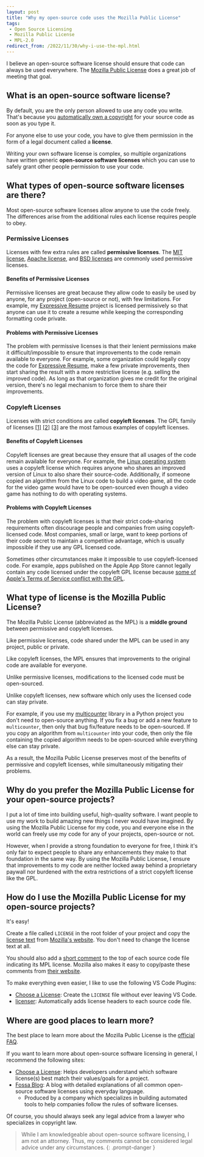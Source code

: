 ```yaml
---
layout: post
title: "Why my open-source code uses the Mozilla Public License"
tags:
 - Open Source Licensing
 - Mozilla Public License
 - MPL-2.0
redirect_from: /2022/11/30/why-i-use-the-mpl.html
---
```


I believe an open-source software license should ensure that code can always be
used everywhere. The [Mozilla Public
License](https://www.mozilla.org/en-US/MPL/) does a great job of meeting that
goal.

## What is an open-source software license?
By default, you are the only person allowed to use any code you write. That's
because you [automatically own a
copyright](https://www.copyright.gov/registration/other-digital-content/) for
your source code as soon as you type it.

For anyone else to use your code, you have to give them permission in the form
of a legal document called a **license**.

Writing your own software license is complex, so multiple organizations have
written generic **open-source software licenses** which you can use to safely
grant other people permission to use your code.


## What types of open-source software licenses are there?
Most open-source software licenses allow anyone to use the code freely. The
differences arise from the additional rules each license requires people to
obey.


### Permissive Licenses
Licenses with few extra rules are called **permissive licenses**. The [MIT
license](https://choosealicense.com/licenses/mit/), [Apache
license](https://choosealicense.com/licenses/apache-2.0/), and [BSD
licenses](https://opensource.org/licenses/BSD-3-Clause) are commonly used
permissive licenses.

#### Benefits of Permissive Licenses
Permissive licenses are great because they allow code to easily be used by
anyone, for any project (open-source or not), with few limitations. For example,
my [Expressive Resume](https://github.com/thehale/expressive-resume) project is
licensed permissively so that anyone can use it to create a resume while keeping
the corresponding formatting code private.

#### Problems with Permissive Licenses
The problem with permissive licenses is that their lenient permissions make it
difficult/impossible to ensure that improvements to the code remain available to
everyone. For example, some organization could legally copy the code for
[Expressive Resume](https://github.com/thehale/expressive-resume), make a few
private improvements, then start sharing the result with a more restrictive
license (e.g. selling the improved code). As long as that organization gives me
credit for the original version, there's no legal mechanism to force them to
share their improvements.


### Copyleft Licenses
Licenses with strict conditions are called **copyleft licenses**. The GPL family
of licenses [[1]](https://choosealicense.com/licenses/lgpl-3.0/)
[[2]](https://choosealicense.com/licenses/gpl-3.0/)
[[3]](https://choosealicense.com/licenses/agpl-3.0/) are the most famous
examples of copyleft licenses.

#### Benefits of Copyleft Licenses
Copyleft licenses are great because they ensure that all usages of the code
remain available for everyone. For example, the [Linux operating
system](https://github.com/torvalds/linux) uses a copyleft license which
requires anyone who shares an improved version of Linux to also share their
source-code. Additionally, if someone copied an algorithm from the Linux code to
build a video game, all the code for the video game would have to be
open-sourced even though a video game has nothing to do with operating systems.

#### Problems with Copyleft Licenses
The problem with copyleft licenses is that their strict code-sharing
requirements often discourage people and companies from using copyleft-licensed
code. Most companies, small or large, want to keep portions of their code secret
to maintain a competitive advantage, which is usually impossible if they use any
GPL licensed code.

Sometimes other circumstances make it impossible to use copyleft-licensed code.
For example, apps published on the Apple App Store cannot legally contain any
code licensed under the copyleft GPL license because [some of Apple's Terms of
Service conflict with the
GPL](https://www.fsf.org/news/2010-05-app-store-compliance).


## What type of license is the Mozilla Public License?
The Mozilla Public License (abbreviated as the MPL) is a **middle ground**
between permissive and copyleft licenses.

Like permissive licenses, code shared under the MPL can be used in any project,
public or private.

Like copyleft licenses, the MPL ensures that improvements to the original code
are available for everyone.

Unlike permissive licenses, modifications to the licensed code must be
open-sourced.

Unlike copyleft licenses, new software which only uses the licensed code can
stay private.

For example, if you use my
[multicounter](https://github.com/thehale/multicounter) library in a Python
project you don't need to open-source anything. If you fix a bug or add a new
feature to `multicounter`, then only that bug fix/feature needs to be
open-sourced. If you copy an algorithm from `multicounter` into your code, then
only the file containing the copied algorithm needs to be open-sourced while
everything else can stay private.

As a result, the Mozilla Public License preserves most of the benefits of
permissive and copyleft licenses, while simultaneously mitigating their
problems.

## Why do you prefer the Mozilla Public License for your open-source projects?
I put a lot of time into building useful, high-quality software. I want people
to use my work to build amazing new things I never would have imagined. By using
the Mozilla Public License for my code, you and everyone else in the world can
freely use my code for any of your projects, open-source or not.

However, when I provide a strong foundation to everyone for free, I think it's
only fair to expect people to share any enhancements they make to that
foundation in the same way. By using the Mozilla Public License, I ensure that
improvements to my code are neither locked away behind a proprietary paywall nor
burdened with the extra restrictions of a strict copyleft license like the GPL.

## How do I use the Mozilla Public License for my open-source projects?
It's easy!

Create a file called `LICENSE` in the root folder of your project and copy the
[license text](https://www.mozilla.org/media/MPL/2.0/index.48a3fe23ed13.txt)
from [Mozilla's website](https://www.mozilla.org/en-US/MPL/). You don't need to
change the license text at all.

You should also add a [short
comment](https://www.mozilla.org/en-US/MPL/headers/) to the top of each source
code file indicating its MPL license. Mozilla also makes it easy to copy/paste
these comments from [their website](https://www.mozilla.org/en-US/MPL/headers/).

To make everything even easier, I like to use the following VS Code Plugins:
 - [Choose a
   License](https://marketplace.visualstudio.com/items?itemName=ultram4rine.vscode-choosealicense):
   Create the `LICENSE` file without ever leaving VS Code.
 - [licenser](https://marketplace.visualstudio.com/items?itemName=ymotongpoo.licenser):
   Automatically adds license headers to each source code file.

## Where are good places to learn more?
The best place to learn more about the Mozilla Public License is the [official
FAQ](https://www.mozilla.org/en-US/MPL/2.0/FAQ/).

If you want to learn more about open-source software licensing in general, I
recommend the following sites:
 - [Choose a License](https://choosealicense.com/): Helps developers understand
   which software license(s) best match their values/goals for a project.
 - [Fossa Blog](https://fossa.com/blog/): A blog with detailed explanations of
   all common open-source software licenses using everyday language.
    - Produced by a company which specializes in building automated tools to
      help companies follow the rules of software licenses.

Of course, you should always seek any legal advice from a lawyer who specializes
in copyright law.

> While I am knowledgeable about open-source software licensing, I am not
an attorney. Thus, my comments cannot be considered legal advice under any
circumstances.
{: .prompt-danger }
